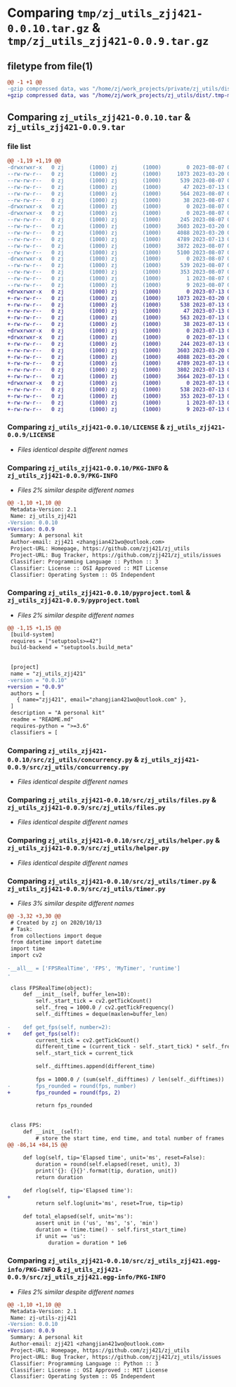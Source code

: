 # Comparing `tmp/zj_utils_zjj421-0.0.10.tar.gz` & `tmp/zj_utils_zjj421-0.0.9.tar.gz`

## filetype from file(1)

```diff
@@ -1 +1 @@
-gzip compressed data, was "/home/zj/work_projects/private/zj_utils/dist/.tmp-ufncab_w/zj_utils_zjj421-0.0.10.tar", last modified: Mon Aug  7 07:22:56 2023, max compression
+gzip compressed data, was "/home/zj/work_projects/zj_utils/dist/.tmp-mdv322wf/zj_utils_zjj421-0.0.9.tar", last modified: Thu Jul 13 05:54:52 2023, max compression
```

## Comparing `zj_utils_zjj421-0.0.10.tar` & `zj_utils_zjj421-0.0.9.tar`

### file list

```diff
@@ -1,19 +1,19 @@
-drwxrwxr-x   0 zj        (1000) zj        (1000)        0 2023-08-07 07:22:56.000000 zj_utils_zjj421-0.0.10/
--rw-rw-r--   0 zj        (1000) zj        (1000)     1073 2023-03-20 07:29:22.000000 zj_utils_zjj421-0.0.10/LICENSE
--rw-rw-r--   0 zj        (1000) zj        (1000)      539 2023-08-07 07:22:56.000000 zj_utils_zjj421-0.0.10/PKG-INFO
--rw-rw-r--   0 zj        (1000) zj        (1000)       47 2023-07-13 02:06:49.000000 zj_utils_zjj421-0.0.10/README.md
--rw-rw-r--   0 zj        (1000) zj        (1000)      564 2023-08-07 07:15:52.000000 zj_utils_zjj421-0.0.10/pyproject.toml
--rw-rw-r--   0 zj        (1000) zj        (1000)       38 2023-08-07 07:22:56.000000 zj_utils_zjj421-0.0.10/setup.cfg
-drwxrwxr-x   0 zj        (1000) zj        (1000)        0 2023-08-07 07:22:56.000000 zj_utils_zjj421-0.0.10/src/
-drwxrwxr-x   0 zj        (1000) zj        (1000)        0 2023-08-07 07:22:56.000000 zj_utils_zjj421-0.0.10/src/zj_utils/
--rw-rw-r--   0 zj        (1000) zj        (1000)      245 2023-08-07 07:16:07.000000 zj_utils_zjj421-0.0.10/src/zj_utils/__init__.py
--rw-rw-r--   0 zj        (1000) zj        (1000)     3603 2023-03-20 07:29:22.000000 zj_utils_zjj421-0.0.10/src/zj_utils/concurrency.py
--rw-rw-r--   0 zj        (1000) zj        (1000)     4088 2023-03-20 09:47:52.000000 zj_utils_zjj421-0.0.10/src/zj_utils/files.py
--rw-rw-r--   0 zj        (1000) zj        (1000)     4789 2023-07-13 03:02:22.000000 zj_utils_zjj421-0.0.10/src/zj_utils/helper.py
--rw-rw-r--   0 zj        (1000) zj        (1000)     3872 2023-08-07 07:20:58.000000 zj_utils_zjj421-0.0.10/src/zj_utils/timer.py
--rw-rw-r--   0 zj        (1000) zj        (1000)     5100 2023-08-07 07:21:21.000000 zj_utils_zjj421-0.0.10/src/zj_utils/video_reader.py
-drwxrwxr-x   0 zj        (1000) zj        (1000)        0 2023-08-07 07:22:56.000000 zj_utils_zjj421-0.0.10/src/zj_utils_zjj421.egg-info/
--rw-rw-r--   0 zj        (1000) zj        (1000)      539 2023-08-07 07:22:56.000000 zj_utils_zjj421-0.0.10/src/zj_utils_zjj421.egg-info/PKG-INFO
--rw-rw-r--   0 zj        (1000) zj        (1000)      353 2023-08-07 07:22:56.000000 zj_utils_zjj421-0.0.10/src/zj_utils_zjj421.egg-info/SOURCES.txt
--rw-rw-r--   0 zj        (1000) zj        (1000)        1 2023-08-07 07:22:56.000000 zj_utils_zjj421-0.0.10/src/zj_utils_zjj421.egg-info/dependency_links.txt
--rw-rw-r--   0 zj        (1000) zj        (1000)        9 2023-08-07 07:22:56.000000 zj_utils_zjj421-0.0.10/src/zj_utils_zjj421.egg-info/top_level.txt
+drwxrwxr-x   0 zj        (1000) zj        (1000)        0 2023-07-13 05:54:52.000000 zj_utils_zjj421-0.0.9/
+-rw-rw-r--   0 zj        (1000) zj        (1000)     1073 2023-03-20 07:29:22.000000 zj_utils_zjj421-0.0.9/LICENSE
+-rw-rw-r--   0 zj        (1000) zj        (1000)      538 2023-07-13 05:54:52.000000 zj_utils_zjj421-0.0.9/PKG-INFO
+-rw-rw-r--   0 zj        (1000) zj        (1000)       47 2023-07-13 02:06:49.000000 zj_utils_zjj421-0.0.9/README.md
+-rw-rw-r--   0 zj        (1000) zj        (1000)      563 2023-07-13 05:54:03.000000 zj_utils_zjj421-0.0.9/pyproject.toml
+-rw-rw-r--   0 zj        (1000) zj        (1000)       38 2023-07-13 05:54:52.000000 zj_utils_zjj421-0.0.9/setup.cfg
+drwxrwxr-x   0 zj        (1000) zj        (1000)        0 2023-07-13 05:54:52.000000 zj_utils_zjj421-0.0.9/src/
+drwxrwxr-x   0 zj        (1000) zj        (1000)        0 2023-07-13 05:54:52.000000 zj_utils_zjj421-0.0.9/src/zj_utils/
+-rw-rw-r--   0 zj        (1000) zj        (1000)      244 2023-07-13 03:02:22.000000 zj_utils_zjj421-0.0.9/src/zj_utils/__init__.py
+-rw-rw-r--   0 zj        (1000) zj        (1000)     3603 2023-03-20 07:29:22.000000 zj_utils_zjj421-0.0.9/src/zj_utils/concurrency.py
+-rw-rw-r--   0 zj        (1000) zj        (1000)     4088 2023-03-20 09:47:52.000000 zj_utils_zjj421-0.0.9/src/zj_utils/files.py
+-rw-rw-r--   0 zj        (1000) zj        (1000)     4789 2023-07-13 03:02:22.000000 zj_utils_zjj421-0.0.9/src/zj_utils/helper.py
+-rw-rw-r--   0 zj        (1000) zj        (1000)     3802 2023-07-13 02:08:47.000000 zj_utils_zjj421-0.0.9/src/zj_utils/timer.py
+-rw-rw-r--   0 zj        (1000) zj        (1000)     3664 2023-07-13 02:32:27.000000 zj_utils_zjj421-0.0.9/src/zj_utils/video_reader.py
+drwxrwxr-x   0 zj        (1000) zj        (1000)        0 2023-07-13 05:54:52.000000 zj_utils_zjj421-0.0.9/src/zj_utils_zjj421.egg-info/
+-rw-rw-r--   0 zj        (1000) zj        (1000)      538 2023-07-13 05:54:52.000000 zj_utils_zjj421-0.0.9/src/zj_utils_zjj421.egg-info/PKG-INFO
+-rw-rw-r--   0 zj        (1000) zj        (1000)      353 2023-07-13 05:54:52.000000 zj_utils_zjj421-0.0.9/src/zj_utils_zjj421.egg-info/SOURCES.txt
+-rw-rw-r--   0 zj        (1000) zj        (1000)        1 2023-07-13 05:54:52.000000 zj_utils_zjj421-0.0.9/src/zj_utils_zjj421.egg-info/dependency_links.txt
+-rw-rw-r--   0 zj        (1000) zj        (1000)        9 2023-07-13 05:54:52.000000 zj_utils_zjj421-0.0.9/src/zj_utils_zjj421.egg-info/top_level.txt
```

### Comparing `zj_utils_zjj421-0.0.10/LICENSE` & `zj_utils_zjj421-0.0.9/LICENSE`

 * *Files identical despite different names*

### Comparing `zj_utils_zjj421-0.0.10/PKG-INFO` & `zj_utils_zjj421-0.0.9/PKG-INFO`

 * *Files 2% similar despite different names*

```diff
@@ -1,10 +1,10 @@
 Metadata-Version: 2.1
 Name: zj_utils_zjj421
-Version: 0.0.10
+Version: 0.0.9
 Summary: A personal kit
 Author-email: zjj421 <zhangjian421wo@outlook.com>
 Project-URL: Homepage, https://github.com/zjj421/zj_utils
 Project-URL: Bug Tracker, https://github.com/zjj421/zj_utils/issues
 Classifier: Programming Language :: Python :: 3
 Classifier: License :: OSI Approved :: MIT License
 Classifier: Operating System :: OS Independent
```

### Comparing `zj_utils_zjj421-0.0.10/pyproject.toml` & `zj_utils_zjj421-0.0.9/pyproject.toml`

 * *Files 2% similar despite different names*

```diff
@@ -1,15 +1,15 @@
 [build-system]
 requires = ["setuptools>=42"]
 build-backend = "setuptools.build_meta"
 
 
 [project]
 name = "zj_utils_zjj421"
-version = "0.0.10"
+version = "0.0.9"
 authors = [
   { name="zjj421", email="zhangjian421wo@outlook.com" },
 ]
 description = "A personal kit"
 readme = "README.md"
 requires-python = ">=3.6"
 classifiers = [
```

### Comparing `zj_utils_zjj421-0.0.10/src/zj_utils/concurrency.py` & `zj_utils_zjj421-0.0.9/src/zj_utils/concurrency.py`

 * *Files identical despite different names*

### Comparing `zj_utils_zjj421-0.0.10/src/zj_utils/files.py` & `zj_utils_zjj421-0.0.9/src/zj_utils/files.py`

 * *Files identical despite different names*

### Comparing `zj_utils_zjj421-0.0.10/src/zj_utils/helper.py` & `zj_utils_zjj421-0.0.9/src/zj_utils/helper.py`

 * *Files identical despite different names*

### Comparing `zj_utils_zjj421-0.0.10/src/zj_utils/timer.py` & `zj_utils_zjj421-0.0.9/src/zj_utils/timer.py`

 * *Files 3% similar despite different names*

```diff
@@ -3,32 +3,30 @@
 # Created by zj on 2020/10/13 
 # Task:
 from collections import deque
 from datetime import datetime
 import time
 import cv2
 
-__all__ = ['FPSRealTime', 'FPS', 'MyTimer', 'runtime']
-
 
 class FPSRealTime(object):
     def __init__(self, buffer_len=10):
         self._start_tick = cv2.getTickCount()
         self._freq = 1000.0 / cv2.getTickFrequency()
         self._difftimes = deque(maxlen=buffer_len)
 
-    def get_fps(self, number=2):
+    def get_fps(self):
         current_tick = cv2.getTickCount()
         different_time = (current_tick - self._start_tick) * self._freq
         self._start_tick = current_tick
 
         self._difftimes.append(different_time)
 
         fps = 1000.0 / (sum(self._difftimes) / len(self._difftimes))
-        fps_rounded = round(fps, number)
+        fps_rounded = round(fps, 2)
 
         return fps_rounded
 
 
 class FPS:
     def __init__(self):
         # store the start time, end time, and total number of frames
@@ -86,14 +84,15 @@
 
     def log(self, tip='Elapsed time', unit='ms', reset=False):
         duration = round(self.elapsed(reset, unit), 3)
         print('{}: {}{}'.format(tip, duration, unit))
         return duration
 
     def rlog(self, tip='Elapsed time'):
+
         return self.log(unit='ms', reset=True, tip=tip)
 
     def total_elapsed(self, unit='ms'):
         assert unit in ('us', 'ms', 's', 'min')
         duration = (time.time() - self.first_start_time)
         if unit == 'us':
             duration = duration * 1e6
```

### Comparing `zj_utils_zjj421-0.0.10/src/zj_utils_zjj421.egg-info/PKG-INFO` & `zj_utils_zjj421-0.0.9/src/zj_utils_zjj421.egg-info/PKG-INFO`

 * *Files 2% similar despite different names*

```diff
@@ -1,10 +1,10 @@
 Metadata-Version: 2.1
 Name: zj-utils-zjj421
-Version: 0.0.10
+Version: 0.0.9
 Summary: A personal kit
 Author-email: zjj421 <zhangjian421wo@outlook.com>
 Project-URL: Homepage, https://github.com/zjj421/zj_utils
 Project-URL: Bug Tracker, https://github.com/zjj421/zj_utils/issues
 Classifier: Programming Language :: Python :: 3
 Classifier: License :: OSI Approved :: MIT License
 Classifier: Operating System :: OS Independent
```

